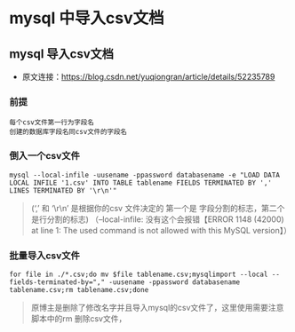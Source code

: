 # mysql 中导入csv文档

## mysql 导入csv文档
* 原文连接：https://blog.csdn.net/yuqiongran/article/details/52235789

### 前提

```
每个csv文件第一行为字段名
创建的数据库字段名同csv文件的字段名
```

### 倒入一个csv文件

```
mysql --local-infile -uusename -ppassword databasename -e "LOAD DATA LOCAL INFILE '1.csv' INTO TABLE tablename FIELDS TERMINATED BY ',' LINES TERMINATED BY '\r\n'"
```
>(‘,’ 和 ‘\r\n’ 是根据你的csv 文件决定的 第一个是 字段分割的标志，第二个是行分割的标志)
（–local-infile: 没有这个会报错【ERROR 1148 (42000) at line 1: The used command is not allowed with this MySQL version】）

### 批量导入csv文件

```
for file in ./*.csv;do mv $file tablename.csv;mysqlimport --local --fields-terminated-by="," -uusename -ppassword databasename tablename.csv;rm tablename.csv;done
```
>原博主是删除了修改名字并且导入mysql的csv文件了，这里使用需要注意脚本中的rm 删除csv文件，
